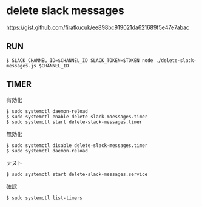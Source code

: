 # delete slack messages

https://gist.github.com/firatkucuk/ee898bc919021da621689f5e47e7abac

## RUN

```
$ SLACK_CHANNEL_ID=$CHANNEL_ID SLACK_TOKEN=$TOKEN node ./delete-slack-messages.js $CHANNEL_ID
```

## TIMER

有効化

```
$ sudo systemctl daemon-reload
$ sudo systemctl enable delete-slack-maessages.timer
$ sudo systemctl start delete-slack-messages.timer
```

無効化

```
$ sudo systemctl disable delete-slack-messages.timer
$ sudo systemctl daemon-reload
```

テスト

```
$ sudo systemctl start delete-slack-messages.service
```

確認

```
$ sudo systemctl list-timers
```
